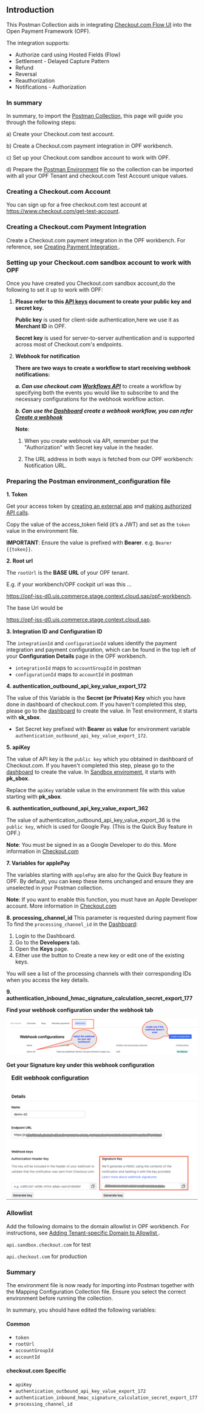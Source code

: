 ## Introduction ##
This Postman Collection aids in integrating [Checkout.com Flow UI](https://www.checkout.com/docs) into the Open Payment Framework (OPF).

The integration supports:

* Authorize card using Hosted Fields (Flow)
* Settlement - Delayed Capture Pattern
* Refund
* Reversal
* Reauthorization
* Notifications - Authorization


### In summary ###
In summary, to import the [Postman Collection](mapping_configuration.json), this page will guide you through the following steps:

a) Create your Checkout.com test account.

b) Create a Checkout.com payment integration in OPF workbench.

c) Set up your Checkout.com sandbox account to work with OPF.

d) Prepare the [Postman Environment](environment_configuration.json) file so the collection can be imported with all your OPF Tenant and checkout.com Test Account unique values. 

### Creating a Checkout.com Account ###
You can sign up for a free checkout.com test account at https://www.checkout.com/get-test-account.


### Creating a Checkout.com Payment Integration ###
Create a Checkout.com payment integration in the OPF workbench. For reference, see [Creating Payment Integration
](https://help.sap.com/docs/OPEN_PAYMENT_FRAMEWORK/3580ff1b17144b8780c055bbb7c2bed3/20a64f954df1425391757759011e7e6b.html).


### Setting up your Checkout.com sandbox account to work with OPF ###
Once you have created you Checkout.com sandbox account,do the following to set it up to work with OPF:
1. **Please refer to this [API keys](https://www.checkout.com/docs/developer-resources/api/manage-api-keys/api-keys) document to create your public key and secret key.**

   **Public key** is used for client-side authentication,here we use it as **Merchant ID** in OPF.
   
   **Secret key** is used for server-to-server authentication and is supported across most of Checkout.com's endpoints.

2. **Webhook for notification**

   **There are two ways to create a workflow to start receiving webhook notifications:**

   ***a. Can use checkout.com [Workflows API](https://www.checkout.com/docs/developer-resources/webhooks/manage-webhooks#Add_a_new_workflow)*** to create a workflow by specifying both the events you would like to subscribe to and the necessary configurations for the webhook workflow action.

   ***b. Can use the [Dashboard](https://dashboard.checkout.com/) create a webhook workflow, you can refer [Create a webhook](https://www.checkout.com/docs/business-operations/use-the-dashboard/developers/webhooks#Create_a_webhook)***

   **Note**:
   1. When you create webhook via API, remember put the "Authorization" with Secret key value in the header.

   2. The URL address in both ways is fetched from our OPF workbench: Notification URL.


### Preparing the Postman environment_configuration file ###

**1. Token**

Get your access token by [creating an external app](https://help.sap.com/docs/OPEN_PAYMENT_FRAMEWORK/8ccca5bb539a49258e924b467ee4e1c2/d927d21974fe4b368e063f72733bf0fe.html) and [making authorized API calls](https://help.sap.com/docs/OPEN_PAYMENT_FRAMEWORK/8ccca5bb539a49258e924b467ee4e1c2/40c792e66e2942209dc853a43533d78d.html).

Copy the value of the access_token field (it’s a JWT) and set as the ``token`` value in the environment file.

**IMPORTANT**: Ensure the value is prefixed with **Bearer**. e.g. ``Bearer {{token}}``.

**2. Root url**

The ``rootUrl`` is the **BASE URL** of your OPF tenant.

E.g. if your workbench/OPF cockpit url was this …

<https://opf-iss-d0.uis.commerce.stage.context.cloud.sap/opf-workbench>.

The base Url would be

https://opf-iss-d0.uis.commerce.stage.context.cloud.sap.


**3. Integration ID and Configuration ID**

The ``integrationId`` and ``configurationId`` values identify the payment integration and payment configuration, which can be found in the top left of your **Configuration Details** page in the OPF workbench.

* ``integrationId`` maps to ``accountGroupId`` in postman
* ``configurationId`` maps to ``accountId`` in postman

**4. authentication_outbound_api_key_value_export_172**

The value of this Variable is the **Secret (or Private) Key** which you have done in dashboard of checkout.com. If you haven't completed this step, please go to the [dashboard](https://dashboard.checkout.com/) to create the value. In Test environment, it starts with **sk_sbox**.

* Set Secret key prefixed with **Bearer** as **value** for environment variable  ``authentication_outbound_api_key_value_export_172``.


**5. apiKey**

The value of API key is the ``public key`` which you obtained in dashboard of Checkout.com. If you haven't completed this step, please go to the [dashboard](https://dashboard.checkout.com/) to create the value. In [Sandbox enviroment](https://dashboard.sandbox.checkout.com/), it starts with **pk_sbox**.

Replace the ``apiKey`` variable value in the environment file with this value starting with **pk_sbox**.

**6. authentication_outbound_api_key_value_export_362**

The value of authentication_outbound_api_key_value_export_36 is the ``public key``, which is used for Google Pay. (This is the Quick Buy feature in OPF.)

**Note**:
You must be signed in as a Google Developer to do this. More information in [Checkout.com](https://www.checkout.com/docs/payments/add-payment-methods/google-pay#Step_1:_Integrate_with_Google_Pay) 

**7. Variables for applePay**

The variables starting with ``applePay`` are also for the Quick Buy feature in OPF. By default, you can keep these items unchanged and ensure they are unselected in your Postman collection.

**Note**:
If you want to enable this function, you must have an Apple Developer account. More information in [Checkout.com](https://www.checkout.com/docs/payments/add-payment-methods/apple-pay)



**8. processing_channel_id**
This parameter is requested during payment flow
To find the ``processing_channel_id`` in the  [Dashboard](https://dashboard.checkout.com/):
1. Login to the Dashboard.
2. Go to the **Developers** tab.
3. Open the **Keys** page.
4. Either use the button to Create a new key or edit one of the existing keys.

You will see a list of the processing channels with their corresponding IDs when you access the key details.

**9. authentication_inbound_hmac_signature_calculation_secret_export_177**

   **Find your webhook configuration under the webhook tab**

   ![](images/signature_key_1.png)

   **Get your Signature key under this webhook configuration**

   ![](images/signature_key_2.png)



### Allowlist
Add the following domains to the domain allowlist in OPF workbench. For instructions, see [Adding Tenant-specific Domain to Allowlist
](https://help.sap.com/docs/OPEN_PAYMENT_FRAMEWORK/3580ff1b17144b8780c055bbb7c2bed3/a6836485b4494cfaad4033b4ee7a9c64.html).


``api.sandbox.checkout.com`` for test

``api.checkout.com`` for production


### Summary

The environment file is now ready for importing into Postman together with the Mapping Configuration Collection file. Ensure you select the correct environment before running the collection.

In summary, you should have edited the following variables: 

#### Common
- ``token``
- ``rootUrl``
- ``accountGroupId``
- ``accountId`` 

#### checkout.com Specific
- ``apiKey``
- ``authentication_outbound_api_key_value_export_172``
- ``authentication_inbound_hmac_signature_calculation_secret_export_177``
- ``processing_channel_id`` 
  

